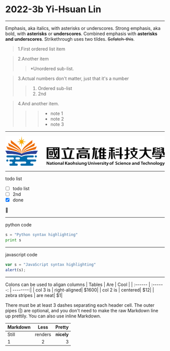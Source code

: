 # 2022-3b Yi-Hsuan Lin
***
Emphasis, aka italics, with asterisks or underscores.
Strong emphasis, aka bold, with **asterisks** or **underscores**.
Combined emphasis with **asterisks and underscores**.
Strikethrough uses two tildes. ~~Sefateh-this~~.

>1.First ordered list item

>2.Another item
>>*Unordered sub-list.

>3.Actual numbers don't matter, just that it's a number
>>1. Ordered sub-list
>>2. 2nd

>4.And another item.
>>>* note 1
>>>* note 2
>>>* note 3
***
![nkust](nkust.png "nkust")
***
todo list
- [ ] todo list
- [ ] 2nd
- [x] done

🐷
***
python code
```python
s = "Python syntax highlighting"
print s
```
***
javascript code
```javascript
var s = "JavaScript syntax highlighting"
alert(s);
```
***
Colons can be used to aligan columns
| Tables    | Are      | Cool     |
| :------   | :------: | --------:|
| col 3  is | right-aligned| $1600|
| col 2  is | centered| $12|
| zebra stripes | are neat| $1|

There must be at least 3 dashes separating each header cell.
The outer pipes (|) are optional, and you don't need to make the
raw Markdown line up prettily. You can also use inline Markdown.

| Markdown | Less | Pretty |
| :------ | :------: | --------: |
| Still | renders | **nicely** |
| 1 | 2 | 3 |
